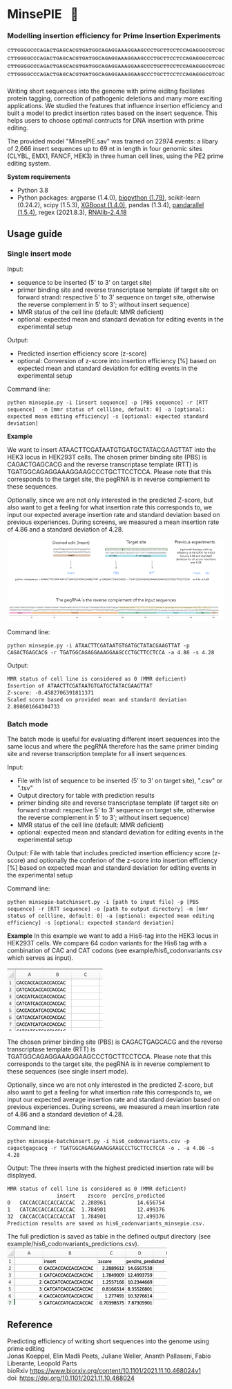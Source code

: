 # MinsePIE  &nbsp; :pie:

### Modelling insertion efficiency for Prime Insertion Experiments

![Alt Text](img/minsepie_animation.gif)
</br></br>
Writing short sequences into the genome with prime eiditng  faciliates protein tagging, correction of pathogenic deletions and many more exciting applications. We studied the features that influence insertion efficiency and built a model to predict insertion rates based on the insert sequence. This helps users to choose optimal contructs for DNA insertion with prime editing. 

The provided model "MinsePIE.sav" was trained on 22974 events: a libary of 2,666 insert sequences up to 69 nt in length in four genomic sites (CLYBL, EMX1, FANCF, HEK3) in three human cell lines, using the PE2 prime editing system.

**System requirements**

- Python 3.8
- Python packages: argparse (1.4.0), [biopython (1.79)](https://biopython.org/wiki/Download), scikit-learn (0.24.2), scipy (1.5.3), [XGBoost (1.4.0)](https://xgboost.readthedocs.io/en/latest/install.html), pandas (1.3.4), [pandarallel (1.5.4)](https://github.com/nalepae/pandarallel), regex (2021.8.3), [RNAlib-2.4.18](https://www.tbi.univie.ac.at/RNA/ViennaRNA/doc/html/examples_python.html)

## Usage guide

### Single insert mode
Input:
- sequence to be inserted (5' to 3' on target site)
- primer binding site and reverse transcriptase template (if target site on forward strand: respective 5' to 3' sequence on target site, otherwise the reverse complement in 5' to 3'; without insert sequence)
- MMR status of the cell line (default: MMR deficient)
- optional: expected mean and standard deviation for editing events in the experimental setup

Output:
- Predicted insertion efficiency score (z-score)
- optional: Conversion of z-score into insertion efficiency [%] based on expected mean and standard deviation for editing events in the experimental setup

Command line:
```
python minsepie.py -i [insert sequence] -p [PBS sequence] -r [RTT sequence]  -m [mmr status of cellline, default: 0] -a [optional: expected mean editing efficiency] -s [optional: expected standard deviation]
```
**Example**

We want to insert ATAACTTCGATAATGTGATGCTATACGAAGTTAT into the HEK3 locus in HEK293T cells. The chosen primer binding site (PBS) is CAGACTGAGCACG and the reverse transcriptase template (RTT) is TGATGGCAGAGGAAAGGAAGCCCTGCTTCCTCCA. Please note that this corresponds to the target site, the pegRNA is in reverse complement to these sequences. 

Optionally, since we are not only interested in the predicted Z-score, but also want to get a feeling for what insertion rate this corresponds to, we input our expected average insertion rate and standard deviation based on previous experiences. During screens, we measured a mean insertion rate of 4.86 and a standard deviation of 4.28.

<img src="img/input_explanation.png" />

Command line:
```
python minsepie.py -i ATAACTTCGATAATGTGATGCTATACGAAGTTAT -p CAGACTGAGCACG -r TGATGGCAGAGGAAAGGAAGCCCTGCTTCCTCCA -a 4.86 -s 4.28
```
Output:
```
MMR status of cell line is considered as 0 (MMR deficient)
Insertion of ATAACTTCGATAATGTGATGCTATACGAAGTTAT 
Z-score: -0.4582706391811371 
Scaled score based on provided mean and standard deviation 2.898601664304733
```
### Batch mode
The batch mode is useful for evaluating different insert sequences into the same locus and where the pegRNA therefore has the same primer binding site and reverse transcription template for all insert sequences.

Input:
- File with list of sequence to be inserted (5' to 3' on target site), ".csv" or ".tsv"
- Output directory for table with prediction results
- primer binding site and reverse transcriptase template (if target site on forward strand: respective 5' to 3' sequence on target site, otherwise the reverse complement in 5' to 3'; without insert sequence)
- MMR status of the cell line (default: MMR deficient)
- optional: expected mean and standard deviation for editing events in the experimental setup

Output:
File with table that includes predicted insertion efficiency score (z-score) and optionally the conferion of the z-score into insertion efficiency [%] based on expected mean and standard deviation for editing events in the experimental setup

Command line:
```
python minsepie-batchinsert.py -i [path to input file] -p [PBS sequence] -r [RTT sequence] -o [path to output directory] -m [mmr status of cellline, default: 0] -a [optional: expected mean editing efficiency] -s [optional: expected standard deviation]
```

**Example**
In this example we want to add a His6-tag into the HEK3 locus in HEK293T cells. We compare 64 codon variants for the His6 tag with a combination of CAC and CAT codons (see example/his6_codonvariants.csv which serves as input). 

<img src="img/his6_codonvariants_table.png" />

The chosen primer binding site (PBS) is CAGACTGAGCACG and the reverse transcriptase template (RTT) is TGATGGCAGAGGAAAGGAAGCCCTGCTTCCTCCA. Please note that this corresponds to the target site, the pegRNA is in reverse complement to these sequences (see single insert mode). 

Optionally, since we are not only interested in the predicted Z-score, but also want to get a feeling for what insertion rate this corresponds to, we input our expected average insertion rate and standard deviation based on previous experiences. During screens, we measured a mean insertion rate of 4.86 and a standard deviation of 4.28.

Command line:
```
python minsepie-batchinsert.py -i his6_codonvariants.csv -p cagactgagcacg -r TGATGGCAGAGGAAAGGAAGCCCTGCTTCCTCCA -o . -a 4.86 -s 4.28
```
Output:
The three inserts with the highest predicted insertion rate will be displayed.
```
MMR status of cell line is considered as 0 (MMR deficient)
                insert    zscore  percIns_predicted
0   CACCACCACCACCACCAC  2.288961          14.656754
1   CATCACCACCACCACCAC  1.784901          12.499376
32  CACCACCACCACCACCAT  1.784901          12.499376
Prediction results are saved as his6_codonvariants_minsepie.csv.
```
The full prediction is saved as table in the defined output directory (see example/his6_codonvariants_predictions.csv).
<img src="img/his6_codonvariants_predictions.png" />

## Reference

Predicting efficiency of writing short sequences into the genome using prime editing </br>
Jonas Koeppel, Elin Madli Peets, Juliane Weller, Ananth Pallaseni, Fabio Liberante, Leopold Parts </br>
bioRxiv https://www.biorxiv.org/content/10.1101/2021.11.10.468024v1 </br>
doi: https://doi.org/10.1101/2021.11.10.468024
